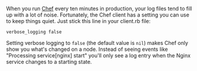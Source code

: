 <!--
title: Keeping Chef logs quiet
created: 9 April 2013 - 8:52 am
updated: 9 April 2013 - 9:00 am
publish: 9 April 2013
slug: shush-chef
tags: coding, chef
-->

When you run [Chef][] every ten minutes in production, your log files tend to
fill up with a lot of noise. Fortunately, the Chef client has a setting you can
use to keep things quiet. Just stick this line in your client.rb file:

    verbose_logging false

Setting verbose logging to `false` (the default value is `nil`) makes Chef only
show you what's changed on a node. Instead of seeing events like "Processing
service[nginx] start" you'll only see a log entry when the Nginx service changes
to a starting state.

[Chef]: http://opscode.com/chef "Various (Opscode): Chef is an open-source automation platform built to address the hardest infrastructure challenges on the planet."
